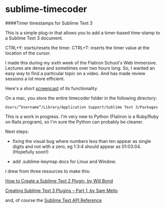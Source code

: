 # sublime-timecoder
####Timer timestamps for Sublime Text 3 

This is a simple plug-in that allows you to add a timer-based time-stamp to a Sublime Text 3 document. 

CTRL+Y: starts/resets the timer.
CTRL+T: inserts the timer value at the location of the cursor. 

I made this during my sixth week of the Flatiron School's Web Immersive. Lectures are dense and sometimes over two hours long. So, I wanted an easy way to find a particular topic on a video. And has made review sessions a lot more efficient. 

Here's a short [screencast](https://youtu.be/4lFmU_xLSe4) of its functionality. 

On a mac, you store the entire timecoder folder in the following directory:  

```
Users/”Username”/Library/Application Support/Sublime Text 3/Packages

```
This is a work in progress. I'm very new to Python (Flatiron is a Ruby/Ruby on Rails program), so I'm sure the Python can probably be cleaner. 

Next steps:

- fixing the visual bug where numbers less than ten appear as single digits and not with a zero, eg 1:3:4 should appear as 01:03:04. (Hopefully soon!) 

-  add .sublime-keymap docs for Linux and Window. 


I drew from three resources to make this: 

[How to Create a Sublime Text 2 Plugin, by Will Bond](http://code.tutsplus.com/tutorials/how-to-create-a-sublime-text-2-plugin--net-22685) 

[Creating Sublime Text 3 Plugins – Part 1, by Sam Mello](https://clarknikdelpowell.com/blog/creating-sublime-text-3-plugins-part-1/) 

and, of course 
the [Sublime Text API Reference](https://www.sublimetext.com/docs/3/api_reference.html) 
